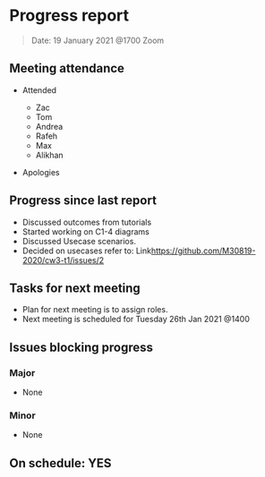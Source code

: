 <!-- File name must be Year-Month-Date.md
e.g. 2020-10-12.md -->

<!--One report per week Minimum!-->
# Progress report

> Date: 19 January 2021 @1700 Zoom

<!--Names of those who attended the meeting, CSV-->
## Meeting attendance

- Attended
  - Zac
  - Tom
  - Andrea
  - Rafeh
  - Max
  - Alikhan

- Apologies
  
## Progress since last report
<!--What have you done ?-->
<!--Single line bullet point-->

- Discussed outcomes from tutorials
- Started working on C1-4 diagrams
- Discussed Usecase scenarios.
- Decided on usecases refer to: Link<https://github.com/M30819-2020/cw3-t1/issues/2>

## Tasks for next meeting
<!--What will you do before the next?-->
<!--Single line bullet point-->

- Plan for next meeting is to assign roles.
- Next meeting is scheduled for Tuesday 26th Jan 2021 @1400
  
## Issues blocking progress

### Major

- None

### Minor

- None

<!--Pick one-->
<!--## On schedule: YES-->
<!--## On schedule: NO-->

## On schedule: YES
